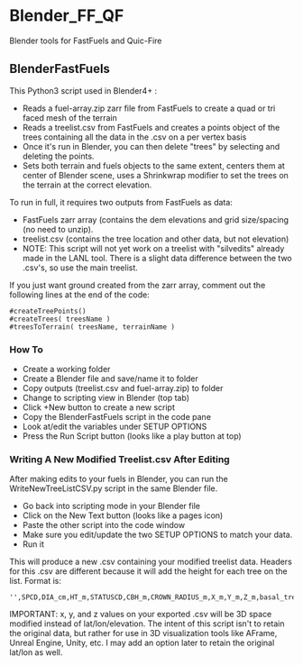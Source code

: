 # **Blender_FF_QF**
Blender tools for FastFuels and Quic-Fire

## **BlenderFastFuels**
This Python3 script used in Blender4+ :
- Reads a fuel-array.zip zarr file from FastFuels to create a quad or tri faced mesh of the terrain
- Reads a treelist.csv from FastFuels and creates a points object of the trees containing all the data in the .csv on a per vertex basis
- Once it's run in Blender, you can then delete "trees" by selecting and deleting the points.
- Sets both terrain and fuels objects to the same extent, centers them at center of Blender scene, uses a Shrinkwrap modifier to set the trees on the terrain at the correct elevation.
 
To run in full, it requires two outputs from FastFuels as data:
- FastFuels zarr array (contains the dem elevations and grid size/spacing (no need to unzip).
- treelist.csv (contains the tree location and other data, but not elevation)
- NOTE: This script will not yet work on a treelist with "silvedits" already made in the LANL tool.  There is a slight data difference between the two .csv's, so use the main treelist.

If you just want ground created from the zarr array, comment out the following lines at the end of the code:
```
#createTreePoints()
#createTrees( treesName )
#treesToTerrain( treesName, terrainName )
```
### How To
+ Create a working folder
+ Create a Blender file and save/name it to folder
+ Copy outputs (treelist.csv and fuel-array.zip) to folder
+ Change to scripting view in Blender (top tab)
+ Click +New button to create a new script
+ Copy the BlenderFastFuels script in the code pane
+ Look at/edit the variables under SETUP OPTIONS
+ Press the Run Script button (looks like a play button at top)

### Writing A New Modified Treelist.csv After Editing
After making edits to your fuels in Blender, you can run the WriteNewTreeListCSV.py script in the same Blender file.
+ Go back into scripting mode in your Blender file
+ Click on the New Text button (looks like a pages icon)
+ Paste the other script into the code window
+ Make sure you edit/update the two SETUP OPTIONS to match your data.
+ Run it

This will produce a new .csv containing your modified treelist data.
Headers for this .csv are different because it will add the height for each tree on the list.  Format is:
```
'',SPCD,DIA_cm,HT_m,STATUSCD,CBH_m,CROWN_RADIUS_m,X_m,Y_m,Z_m,basal_tree_ft^2
```
IMPORTANT:
x, y, and z values on your exported .csv will be 3D space modified instead of lat/lon/elevation.  The intent of this script isn't to retain the original data, but rather for use in 3D visualization tools like AFrame, Unreal Engine, Unity, etc.  I may add an option later to retain the original lat/lon as well. 

